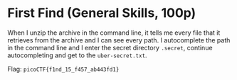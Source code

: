 # First Find (General Skills, 100p)
When I unzip the archive in the command line, it tells me every file that it retrieves from the archive and I can see every path. I autocomplete the path in the command line and I enter the secret directory `.secret`, continue autocompleting and get to the `uber-secret.txt`.

Flag: `picoCTF{f1nd_15_f457_ab443fd1}`
